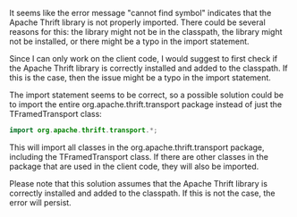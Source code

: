 It seems like the error message "cannot find symbol" indicates that the Apache Thrift library is not properly imported. There could be several reasons for this: the library might not be in the classpath, the library might not be installed, or there might be a typo in the import statement. 

Since I can only work on the client code, I would suggest to first check if the Apache Thrift library is correctly installed and added to the classpath. If this is the case, then the issue might be a typo in the import statement. 

The import statement seems to be correct, so a possible solution could be to import the entire org.apache.thrift.transport package instead of just the TFramedTransport class:

```java
import org.apache.thrift.transport.*;
```

This will import all classes in the org.apache.thrift.transport package, including the TFramedTransport class. If there are other classes in the package that are used in the client code, they will also be imported. 

Please note that this solution assumes that the Apache Thrift library is correctly installed and added to the classpath. If this is not the case, the error will persist.